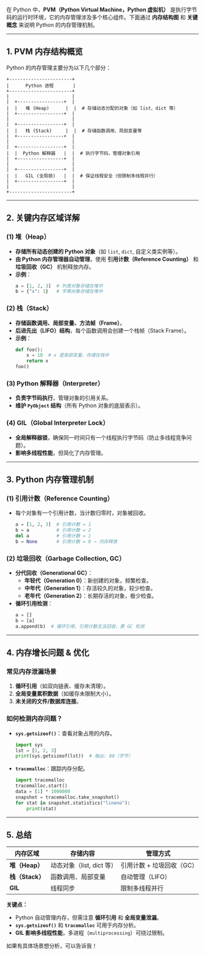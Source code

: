 在 Python 中，**PVM（Python Virtual Machine，Python 虚拟机）** 是执行字节码的运行时环境，它的内存管理涉及多个核心组件。下面通过 **内存结构图** 和 **关键概念** 来说明 Python 的内存管理机制。

---

## **1. PVM 内存结构概览**
Python 的内存管理主要分为以下几个部分：
```
+-----------------------+
|      Python 进程       |
+-----------------------+
|                       |
|  +-----------------+  |
|  |   堆 (Heap)      |  |  # 存储动态分配的对象（如 list、dict 等）
|  +-----------------+  |
|                       |
|  +-----------------+  |
|  |   栈 (Stack)     |  |  # 存储函数调用、局部变量等
|  +-----------------+  |
|                       |
|  +-----------------+  |
|  |  Python 解释器   |  |  # 执行字节码，管理对象引用
|  +-----------------+  |
|                       |
|  +-----------------+  |
|  |   GIL (全局锁)   |  |  # 保证线程安全（但限制多线程并行）
|  +-----------------+  |
|                       |
+-----------------------+
```

---

## **2. 关键内存区域详解**
### **(1) 堆（Heap）**
- **存储所有动态创建的 Python 对象**（如 `list`, `dict`, 自定义类实例等）。
- **由 Python 内存管理器自动管理**，使用 **引用计数（Reference Counting）** 和 **垃圾回收（GC）** 机制释放内存。
- **示例**：
  ```python
  a = [1, 2, 3]  # 列表对象存储在堆中
  b = {"x": 1}   # 字典对象存储在堆中
  ```

### **(2) 栈（Stack）**
- **存储函数调用、局部变量、方法帧（Frame）**。
- **后进先出（LIFO）结构**，每个函数调用会创建一个栈帧（Stack Frame）。
- **示例**：
  ```python
  def foo():
      x = 10  # x 是局部变量，存储在栈中
      return x
  foo()
  ```

### **(3) Python 解释器（Interpreter）**
- **负责字节码执行**，管理对象的引用关系。
- **维护 `PyObject` 结构**（所有 Python 对象的底层表示）。

### **(4) GIL（Global Interpreter Lock）**
- **全局解释器锁**，确保同一时间只有一个线程执行字节码（防止多线程竞争问题）。
- **影响多线程性能**，但简化了内存管理。

---

## **3. Python 内存管理机制**
### **(1) 引用计数（Reference Counting）**
- 每个对象有一个引用计数，当计数归零时，对象被回收。
  ```python
  a = [1, 2, 3]  # 引用计数 = 1
  b = a          # 引用计数 = 2
  del a          # 引用计数 = 1
  b = None       # 引用计数 = 0 → 内存释放
  ```

### **(2) 垃圾回收（Garbage Collection, GC）**
- **分代回收（Generational GC）**：
  - **年轻代（Generation 0）**：新创建的对象，频繁检查。
  - **中年代（Generation 1）**：存活较久的对象，较少检查。
  - **老年代（Generation 2）**：长期存活的对象，极少检查。
- **循环引用检测**：
  ```python
  a = []
  b = [a]
  a.append(b)  # 循环引用，引用计数无法回收，靠 GC 检测
  ```

---

## **4. 内存增长问题 & 优化**
### **常见内存泄漏场景**
1. **循环引用**（如双向链表、缓存未清理）。
2. **全局变量累积数据**（如缓存未限制大小）。
3. **未关闭的文件/数据库连接**。

### **如何检测内存问题？**
- **`sys.getsizeof()`**：查看对象占用的内存。
  ```python
  import sys
  lst = [1, 2, 3]
  print(sys.getsizeof(lst))  # 输出: 88（字节）
  ```
- **`tracemalloc`**：跟踪内存分配。
  ```python
  import tracemalloc
  tracemalloc.start()
  data = [1] * 1000000
  snapshot = tracemalloc.take_snapshot()
  for stat in snapshot.statistics("lineno"):
      print(stat)
  ```

---

## **5. 总结**
| **内存区域**    | **存储内容**              | **管理方式**              |
| --------------- | ------------------------- | ------------------------- |
| **堆（Heap）**  | 动态对象（list, dict 等） | 引用计数 + 垃圾回收（GC） |
| **栈（Stack）** | 函数调用、局部变量        | 自动管理（LIFO）          |
| **GIL**         | 线程同步                  | 限制多线程并行            |

**关键点：**
- Python 自动管理内存，但需注意 **循环引用** 和 **全局变量泄漏**。
- **`sys.getsizeof()`** 和 **`tracemalloc`** 可用于内存分析。
- **GIL 影响多线程性能**，多进程（`multiprocessing`）可绕过限制。

如果有具体场景想分析，可以告诉我！